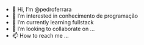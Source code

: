 - 👋 Hi, I’m @pedroferrara
- 👀 I’m interested in  conhecimento de programação
- 🌱 I’m currently learning  fullstack
- 💞️ I’m looking to collaborate on ...
- 📫 How to reach me ...

<!---
pedroferrara/pedroferrara is a ✨ special ✨ repository because its `README.md` (this file) appears on your GitHub profile.
You can click the Preview link to take a look at your changes.
--->
